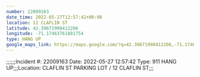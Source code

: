 ```yaml
---
number: 22009163
date_time: 2022-05-27T12:57:42+00:00
location: 12 CLAFLIN ST
latitude: 42.39671998412206
longitude: -71.17463761881754
type: HANG UP
google_maps_link: https://maps.google.com/?q=42.39671998412206,-71.17463761881754
---
```


;;;;;;Incident #: 22009163  Date: 2022-05-27 12:57:42   Type: 911 HANG UP;;;Location: CLAFLIN ST PARKING LOT / 12 CLAFLIN ST;;;
